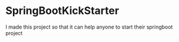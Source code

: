 # SpringBootKickStarter
I made this project so that it can help anyone to start their springboot project
